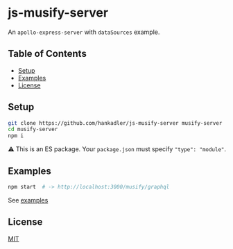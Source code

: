 # js-musify-server

An ``apollo-express-server`` with ``dataSources`` example.

## Table of Contents

- [Setup](#setup)
- [Examples](#examples)
- [License](#license)

## Setup

```bash
git clone https://github.com/hankadler/js-musify-server musify-server
cd musify-server
npm i
```

:warning: This is an ES package. Your ``package.json`` must specify ``"type": "module"``.

## Examples

```bash
npm start  # -> http://localhost:3000/musify/graphql
```

See [examples](examples/)

## License

[MIT](LICENSE)
